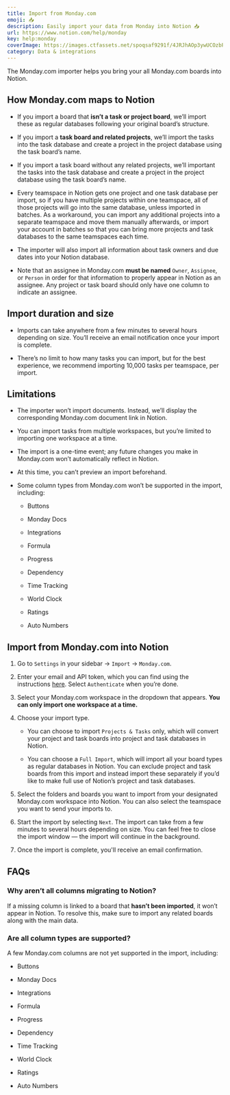 ```yaml
---
title: Import from Monday.com
emoji: 📥
description: Easily import your data from Monday into Notion 📥
url: https://www.notion.com/help/monday
key: help:monday
coverImage: https://images.ctfassets.net/spoqsaf9291f/4JRJhAOp3ywUCOzbPXmTMO/47a27659e090c3cffdf49f875aa628b9/Group_19__1_.png
category: Data & integrations
---
```


The Monday.com importer helps you bring your all Monday.com boards into Notion.

## How Monday.com maps to Notion

* If you import a board that **isn’t a task or project board**, we’ll import these as regular databases following your original board’s structure.

* If you import a **task board and related projects**, we’ll import the tasks into the task database and create a project in the project database using the task board’s name.

* If you import a task board without any related projects, we’ll important the tasks into the task database and create a project in the project database using the task board’s name.

* Every teamspace in Notion gets one project and one task database per import, so if you have multiple projects within one teamspace, all of those projects will go into the same database, unless imported in batches. As a workaround, you can import any additional projects into a separate teamspace and move them manually afterwards, or import your account in batches so that you can bring more projects and task databases to the same teamspaces each time.

* The importer will also import all information about task owners and due dates into your Notion database.

* Note that an assignee in Monday.com **must be named** `Owner`, `Assignee`, or `Person` in order for that information to properly appear in Notion as an assignee. Any project or task board should only have one column to indicate an assignee.

## Import duration and size

* Imports can take anywhere from a few minutes to several hours depending on size. You’ll receive an email notification once your import is complete.

* There’s no limit to how many tasks you can import, but for the best experience, we recommend importing 10,000 tasks per teamspace, per import.

## Limitations

* The importer won’t import documents. Instead, we’ll display the corresponding Monday.com document link in Notion.

* You can import tasks from multiple workspaces, but you’re limited to importing one workspace at a time.

* The import is a one-time event; any future changes you make in Monday.com won’t automatically reflect in Notion.

* At this time, you can’t preview an import beforehand.

* Some column types from Monday.com won’t be supported in the import, including:

  * Buttons

  * Monday Docs

  * Integrations

  * Formula

  * Progress

  * Dependency

  * Time Tracking

  * World Clock

  * Ratings

  * Auto Numbers

## Import from Monday.com into Notion

1. Go to `Settings` in your sidebar → `Import` → `Monday.com`.

2. Enter your email and API token, which you can find using the instructions [here](https://developer.monday.com/api-reference/docs/authentication#accessing-api-tokens). Select `Authenticate` when you’re done.

3. Select your Monday.com workspace in the dropdown that appears. **You can only import one workspace at a time.**

4. Choose your import type.

   * You can choose to import `Projects & Tasks` only, which will convert your project and task boards into project and task databases in Notion.

   * You can choose a `Full Import`, which will import all your board types as regular databases in Notion. You can exclude project and task boards from this import and instead import these separately if you’d like to make full use of Notion’s project and task databases.

5. Select the folders and boards you want to import from your designated Monday.com workspace into Notion. You can also select the teamspace you want to send your imports to.

6. Start the import by selecting `Next`. The import can take from a few minutes to several hours depending on size. You can feel free to close the import window — the import will continue in the background.

7. Once the import is complete, you'll receive an email confirmation.


## FAQs

### Why aren’t all columns migrating to Notion?

If a missing column is linked to a board that **hasn’t been imported**, it won’t appear in Notion. To resolve this, make sure to import any related boards along with the main data.


### Are all column types are supported?

A few Monday.com columns are not yet supported in the import, including:

* Buttons

* Monday Docs

* Integrations

* Formula

* Progress

* Dependency

* Time Tracking

* World Clock

* Ratings

* Auto Numbers
